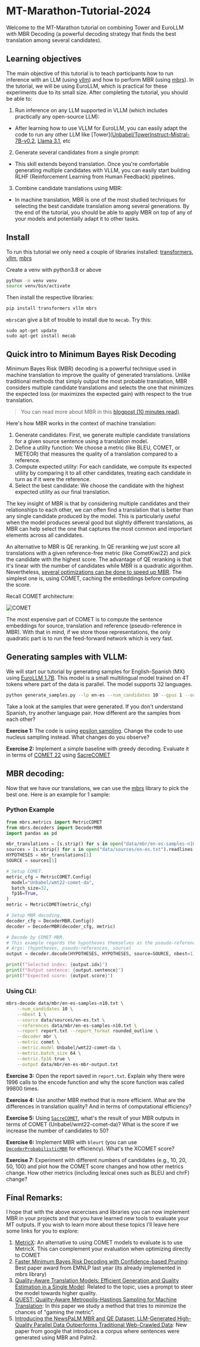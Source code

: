 # MT-Marathon-Tutorial-2024

Welcome to the MT-Marathon tutorial on combining Tower and EuroLLM with MBR Decoding (a powerful decoding strategy that finds the best translation among several candidates).

## Learning objectives

The main objective of this tutorial is to teach participants how to run inference with an LLM (using [vllm](https://github.com/vllm-project/vllm)) and how to perform MBR (using [mbrs](https://github.com/naist-nlp/mbrs)). In the tutorial, we will be using EuroLLM, which is practical for these experiments due to its small size. After completing the tutorial, you should be able to:
1) Run inference on any LLM supported in VLLM (which includes practically any open-source LLM):
  - After learning how to use VLLM for EuroLLM, you can easily adapt the code to run any other LLM like [Tower]([Unbabel/TowerInstruct-Mistral-7B-v0.2](https://huggingface.co/Unbabel/TowerInstruct-Mistral-7B-v0.2), [Llama 3.1](meta-llama/Meta-Llama-3.1-8B-Instruct), etc
2) Generate several candidates from a single prompt:
  - This skill extends beyond translation. Once you're comfortable generating multiple candidates with VLLM, you can easily start building RLHF (Reinforcement Learning from Human Feedback) pipelines.
3) Combine candidate translations using MBR:
  - In machine translation, MBR is one of the most studied techniques for selecting the best candidate translation among several generations. By the end of the tutorial, you should be able to apply MBR on top of any of your models and potentially adapt it to other tasks.

## Install

To run this tutorial we only need a couple of libraries installed: [transformers](https://github.com/huggingface/transformers), [vllm](https://github.com/vllm-project/vllm), [mbrs](https://github.com/naist-nlp/mbrs)

Create a venv with python3.8 or above
```bash
python -m venv venv
source venv/bin/activate
```

Then install the respective libraries:
```bash
pip install transformers vllm mbrs
```

`mbrs`can give a bit of trouble to install due to `mecab`. Try this:
```
sudo apt-get update
sudo apt-get install mecab
```

## Quick intro to Minimum Bayes Risk Decoding 

Minimum Bayes Risk (MBR) decoding is a powerful technique used in machine translation to improve the quality of generated translations. Unlike traditional methods that simply output the most probable translation, MBR considers multiple candidate translations and selects the one that minimizes the expected loss (or maximizes the expected gain) with respect to the true translation.

> You can read more about MBR in this [blogpost (10 minutes read)](https://suzyahyah.github.io/bayesian%20inference/machine%20translation/2022/02/15/mbr-decoding.html).

Here's how MBR works in the context of machine translation:

1) Generate candidates: First, we generate multiple candidate translations for a given source sentence using a translation model.
2) Define a utility function: We choose a metric (like BLEU, COMET, or METEOR) that measures the quality of a translation compared to a reference.
3) Compute expected utility: For each candidate, we compute its expected utility by comparing it to all other candidates, treating each candidate in turn as if it were the reference.
4) Select the best candidate: We choose the candidate with the highest expected utility as our final translation.

The key insight of MBR is that by considering multiple candidates and their relationships to each other, we can often find a translation that is better than any single candidate produced by the model. This is particularly useful when the model produces several good but slightly different translations, as MBR can help select the one that captures the most common and important elements across all candidates.

An alternative to MBR is QE reranking. In QE reranking we just score all translations with a given reference-free metric (like CometKiwi22) and pick the candidate with the highest score. The advantage of QE reranking is that it's linear with the number of candidates while MBR is a quadratic algorithm. Nevertheless, [several optimizations can be done to speed up MBR](https://mbrs.readthedocs.io/en/latest/list_decoders.html#efficient-mbr-decoders). The simplest one is, using COMET, caching the embeddings before computing the score. 

Recall COMET architecture:

![COMET](img/comet.png)

The most expensive part of COMET is to compute the sentence embeddings for source, translation and reference (pseudo-reference in MBR). With that in mind, if we store those representations, the only quadratic part is to run the feed-forward network which is very fast.

## Generating samples with VLLM:

We will start our tutorial by generating samples for English-Spanish (MX) using [EuroLLM 1.7B](utter-project/EuroLLM-1.7B-Instruct). This model is a small multilingual model trained on 4T tokens where part of the data is parallel. The model supports 32 languages.

```bash
python generate_samples.py --lp en-es --num_candidates 10 --gpus 1 --output_file data/mbr/en-es-samples-n10.txt
```

Take a look at the samples that were generated. If you don't understand Spanish, try another language pair. How different are the samples from each other?

**Exercise 1:** The code is using [epsilon sampling](https://arxiv.org/pdf/2305.09860). Change the code to use nucleus sampling instead. What changes do you observe?

**Exercise 2:** Implement a simple baseline with greedy decoding. Evaluate it in terms of [COMET 22](https://huggingface.co/Unbabel/wmt22-comet-da) using [SacreCOMET](https://github.com/PinzhenChen/sacrecomet)

## MBR decoding:

Now that we have our translations, we can use the [mbrs](https://github.com/naist-nlp/mbrs) library to pick the best one. Here is an example for 1 sample:

### Python Example
```python
from mbrs.metrics import MetricCOMET
from mbrs.decoders import DecoderMBR
import pandas as pd

mbr_translations = [s.strip() for s in open("data/mbr/en-es-samples-n10.txt").readlines()]
sources = [s.strip() for s in open("data/sources/en-es.txt").readlines()]
HYPOTHESES = mbr_translations[1]
SOURCE = sources[1]

# Setup COMET.
metric_cfg = MetricCOMET.Config(
  model="Unbabel/wmt22-comet-da",
  batch_size=32,
  fp16=True,
)
metric = MetricCOMET(metric_cfg)

# Setup MBR decoding.
decoder_cfg = DecoderMBR.Config()
decoder = DecoderMBR(decoder_cfg, metric)

# Decode by COMET-MBR.
# This example regards the hypotheses themselves as the pseudo-references.
# Args: (hypotheses, pseudo-references, source)
output = decoder.decode(HYPOTHESES, HYPOTHESES, source=SOURCE, nbest=1)

print(f"Selected index: {output.idx}")
print(f"Output sentence: {output.sentence}")
print(f"Expected score: {output.score}")
```

### Using CLI:

```bash
mbrs-decode data/mbr/en-es-samples-n10.txt \
    --num_candidates 10 \
    --nbest 1 \
    --source data/sources/en-es.txt \
    --references data/mbr/en-es-samples-n10.txt \
    --report report.txt --report_format rounded_outline \
    --decoder mbr \
    --metric comet \
    --metric.model Unbabel/wmt22-comet-da \
    --metric.batch_size 64 \
    --metric.fp16 true \
    --output data/mbr/en-es-mbr-output.txt
```

**Exercise 3:** Open the report saved in `report.txt`. Explain why there were 1996 calls to the encode function and why the score function was called 99800 times.

**Exercise 4:** Use another MBR method that is more efficient. What are the differences in translation quality? And in terms of computational efficiency?

**Exercise 5:** Using [`SacreCOMET`]([https://github.com/Unbabel/COMET?tab=readme-ov-file#basic-scoring-command](https://github.com/PinzhenChen/sacrecomet)), what's the result of your MBR outputs in terms of COMET (Unbabel/wmt22-comet-da)? What is the score if we increase the number of candidates to 50?

**Exercise 6:** Implement MBR with `bleurt` (you can use [`DecoderProbabilisticMBR`](https://mbrs.readthedocs.io/en/latest/source/mbrs.decoders.probabilistic_mbr.html) for efficiency). What's the XCOMET score?

**Exercise 7:** Experiment with different numbers of candidates (e.g., 10, 20, 50, 100) and plot how the COMET score changes and how other metrics change. How other metrics (including lexical ones such as BLEU and chrF) change?

## Final Remarks:

I hope that with the above excercises and libraries you can now implement MBR in your projects and that you have learned new tools to evaluate your MT outputs. If you wish to learn more about these topics I'll leave here some links for you to explore:

1) [MetricX](https://github.com/google-research/metricx/tree/main): An alternative to using COMET models to evaluate is to use MetricX. This can complement your evaluation when optimizing directly to COMET
2) [Faster Minimum Bayes Risk Decoding with Confidence-based Pruning](https://aclanthology.org/2023.emnlp-main.767/): Best paper award from EMNLP last year (its already implemented in mbrs library)
3) [Quality-Aware Translation Models: Efficient Generation and Quality Estimation in a Single Model](https://aclanthology.org/2024.acl-long.836.pdf): Related to the topic, uses a prompt to steer the model towards higher quality.
4) [QUEST: Quality-Aware Metropolis-Hastings Sampling for Machine Translation](https://arxiv.org/abs/2406.00049): In this paper we study a method that tries to minimize the chances of "gaming the metric".
5) [Introducing the NewsPaLM MBR and QE Dataset: LLM-Generated High-Quality Parallel Data Outperforms Traditional Web-Crawled Data](https://arxiv.org/abs/2408.06537): New paper from google that introduces a corpus where sentences were generated using MBR and Palm2.



